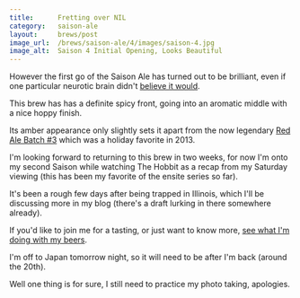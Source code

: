 ```yaml
---
title:      Fretting over NIL
category:   saison-ale
layout:     brews/post
image_url:  /brews/saison-ale/4/images/saison-4.jpg
image_alt:  Saison 4 Initial Opening, Looks Beautiful
---
```


However the first go of the Saison Ale has turned out to be brilliant,
even if one particular neurotic brain didn't [believe it would](/brews/saison-ale/4/2014/01/04/my-first-beer-bad-dream.html).

This brew has has a definite spicy front, going into an
aromatic middle with a nice hoppy finish.

Its amber appearance only slightly sets it apart from the now legendary
[Red Ale Batch #3](/brews/red-ale/3) which was a holiday favorite in 2013.

I'm looking forward to returning to this brew in two weeks, for now I'm
onto my second Saison while watching The Hobbit as a recap from my Saturday viewing
(this has been my favorite of the ensite series so far).

It's been a rough few days after being trapped in Illinois, which I'll be discussing
more in my blog (there's a draft lurking in there somewhere already).

If you'd like to join me for a tasting, or just want to know more,
[see what I'm doing with my beers](/brews/2014/01/09/you-wanna-what-now.html).

I'm off to Japan tomorrow night, so it will need to be after I'm back (around the 20th).

<p class="alert alert-warning">
Well one thing is for sure, I still need to practice my photo taking, apologies.
</p>
